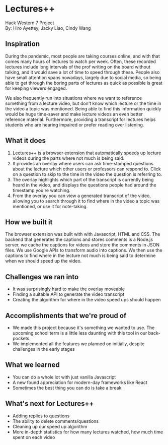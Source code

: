 # Lectures++
Hack Western 7 Project
<br/>
By: Hiro Ayettey, Jacky Liao, Cindy Wang
## Inspiration
During the pandemic, most people are taking courses online, and with that comes many hours of lectures to watch per week. Often, these recorded lectures include long intervals of the prof writing on the board without talking, and it would save a lot of time to speed through these. People also have small attention spans nowadays, largely due to social media, so being able to get through the boring parts of lectures as quick as possible is great for keeping viewers engaged.

We also frequently run into situations where we want to reference something from a lecture video, but don't know which lecture or the time in the video a topic was mentioned. Being able to find this information quickly would be huge time-saver and make lecture videos an even better reference material. Furthermore, providing a transcript for lectures helps students who are hearing impaired or prefer reading over listening.

## What it does
1. Lectures++ is a browser extension that automatically speeds up lecture videos during the parts where not much is being said.
2. It provides an overlay where users can ask time-stamped questions about the lecture which other users or professors can respond to. Click on a question to skip to the time in the video the question is referring to.
3. The overlay highlights which part of the transcript is currently being heard in the video, and displays the questions people had around the timestamp you're watching.
4. From the overlay you can view a generated transcript of the video, allowing you to search through it to find where in the video a topic was mentioned, or use it for note-taking.

## How we built it
The browser extension was built with with Javascript, HTML and CSS. 
The backend that generates the captions and stores comments is a Node.js server, we cache the captions for videos and store the comments in JSON files. We use Google APIs to transform audio into captions. We then use the captions to find where in the lecture not much is being said to determine when we should speed up the video.

## Challenges we ran into
- It was surprisingly hard to make the overlay moveable
- Finding a suitable API to generate the video transcript
- Creating the algorithm for where in the video speed ups should happen

## Accomplishments that we're proud of
- We made this project because it's something we wanted to use. The upcoming school term is a little less daunting with this tool in our back-pockets.
- We implemented all the features we planned on initially, despite challenges in the early stages

## What we learned
- You can do a whole lot with just vanilla Javascript
- A new found appreciation for modern-day frameworks like React
- Sometimes the best thing you can do is take a break

## What's next for Lectures++
- Adding replies to questions
- The ability to delete comments/questions 
- Cleaning up our speed up algorithm
- More in-depth statistics for how many lectures watched, how much time spent on each video
